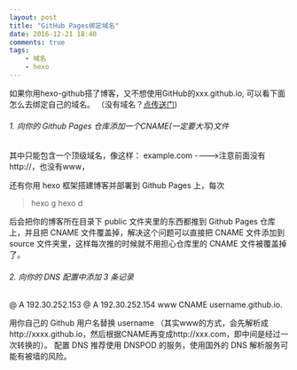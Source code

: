 ```yaml
---
layout: post
title: "GitHub Pages绑定域名"
date: 2016-12-21 18:40
comments: true
tags: 
	- 域名
	- hexo
---
```


如果你用hexo-github搭了博客，又不想使用GitHub的xxx.github.io,  可以看下面怎么去绑定自己的域名。
（没有域名？[点传送门](https://wanwang.aliyun.com/?spm=5176.8142029.388261.550.a723381fLPFyjm))
###### 1. 向你的 Github Pages 仓库添加一个CNAME(一定要大写)文件
其中只能包含一个顶级域名，像这样：
example.com  ---->注意前面没有http://，也没有www，

还有你用 hexo 框架搭建博客并部署到 Github Pages 上，每次
> hexo g
> hexo d

后会把你的博客所在目录下 public 文件夹里的东西都推到 Github Pages 仓库上，并且把 CNAME 文件覆盖掉，解决这个问题可以直接把 CNAME 文件添加到 source 文件夹里，这样每次推的时候就不用担心仓库里的 CNAME 文件被覆盖掉了。

###### 2. 向你的 DNS 配置中添加 3 条记录
@          A             192.30.252.153
@          A             192.30.252.154
www      CNAME           username.github.io.

用你自己的 Github 用户名替换 username
（其实www的方式，会先解析成http://xxxx.github.io，然后根据CNAME再变成http://xxx.com，即中间是经过一次转换的）。
配置 DNS 推荐使用 DNSPOD 的服务，使用国外的 DNS 解析服务可能有被墙的风险。


